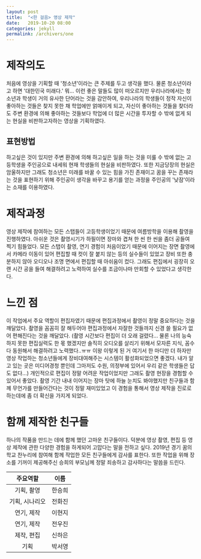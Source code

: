 ```yaml
---
layout: post
title:  "<한 걸음> 영상 제작"
date:   2019-10-20 08:00
categories: jekyll
permalink: /archivers/one
---
```


# 제작의도

처음에 영상을 기획할 때 '청소년'이라는 큰 주제를 두고 생각을 했다. 물론 청소년이라고 하면 '대한민국 미래다.' 뭐... 이런 좋은 말들도 많이 떠오르지만 우리나라에서는 청소년과 학생이 거의 유사한 단어라는 것을 감안하여, 우리나라의 학생들이 정작 자신이 좋아하는 것들은 찾지 못한 채 학업에만 얽매이게 되고, 자신이 좋아하는 것들을 찾더라도 주변 환경에 의해 좋아하는 것들보다 학업에 더 많은 시간을 투자할 수 밖에 없게 되는 현실을 비판하고자하는 영상을 기획하였다. 

## 표현방법 

하고싶은 것이 있지만 주변 환경에 의해 하고싶은 일을 하는 것을 미룰 수 밖에 없는 고등학생을 주인공으로 내세워 현재 학생들의 현실을 비판하였다. 또한 지금당장의 현실은 암울하지만 그래도 청소년은 미래를 바꿀 수 있는 힘을 가진 존재이고 꿈을 꾸는 존재라는 것을 표현하기 위해 주인공이 생각을 바꾸고 용기를 얻는 과정을 주인공의 '낮잠'이라는 소재를 이용하였다. 

# 제작과정 

영상 제작에 참여하는 모든 스탭들이 고등학생이었기 때문에 여름방학을 이용해 촬영을 진행하였다. 아쉬운 것은 촬영시기가 하필이면 장마와 겹쳐 한 씬 한 씬을 좀더 공들여 찍기 힘들었다. 모든 스탭이 촬영, 연기 경험이 처음이었기 때문에 이어지는 장면 촬영에서 카메라 이동이 있어 편집할 때 컷이 잘 붙지 않는 등의 실수들이 있었고 장비 또한 충분하지 않아 오디오나 조명 면에서 편집할 때 아쉬움이 컸다. 그래도 편집에서 굉장히 오랜 시간 공을 들여 해결하려고 노력하여 실수를 조금이나마 만회할 수 있었다고 생각한다.  

# 느낀 점

이 작업에서 주요 역할이 편집자였기 때문에 편집과정에서 촬영이 정말 중요하다는 것을 깨달았다. 촬영을 꼼꼼히 잘 해두어야 편집과정에서 자잘한 것들까지 신경 쓸 필요가 없어 편해진다는 것을 깨달았다. (촬영 시간보다 편집이 더 오래 걸렸다... 물론 나의 능숙하지 못한 편집실력도 한 몫 했겠지만 솔직히 오디오를 살리기 위해서 모자른 지식, 꼼수 다 동원해서 해결하려고 노력했다..ㅠㅠ 이왕 이렇게 된 거 여기서 한 마디만 더 하자만 영상 작업하는 청소년들에게 장비대여해주는 시스템이 활성화되었으면 좋겠다. 내가 알고 있는 곳은 미디어경청 뿐인데 그마저도 수원, 의정부에 있어서 우리 같은 학생들은 답도 없다...) 개인적으로 편집이 정말 어려운 작업이었지만 그래도 촬영 현장을 경험할 수 있어서 좋았다. 촬영 기간 내내 이어지는 장마 탓에 하늘 눈치도 봐야했지만 친구들과 함께 무언가를 만들어간다는 것이 정말 재미있었고 이 경험을 통해서 영상 제작을 진로로 하는데에 좀 더 확신을 가지게 되었다.  

# 함께 제작한 친구들

하나의 작품을 만드는 데에 함께 했던 고마운 친구들이다. 덕분에 영상 촬영, 편집 등 영상 제작에 관한 다양한 경험을 하게되어 고맙다는 말을 전하고 싶다. 2019년 경기 꿈의 학교 찬누리에 참여해 함께 작업한 모든 친구들에게 감사를 표한다. 또한 작업을 위해 장소를 기꺼이 제공해주신 승희의 부모님께 정말 죄송하고 감사하다는 말씀을 드린다.

| 주요역할 | 이름 | 
|:-----:|:----:|
| 기획, 촬영 | 한승희 | 
| 기획, 시나리오 | 전화진 | 
| 연기, 제작 | 이현지 |  
| 연기,  제작 | 전우진 | 
| 제작, 편집 | 신하은 | 
| 기획 | 박서영 |  
